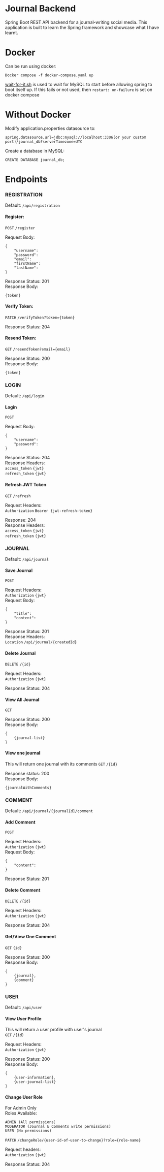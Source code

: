 # Journal Backend
Spring Boot REST API backend for a journal-writing social media. This application is built to learn the Spring framework
and showcase what I have learnt.

# Docker
Can be run using docker:
```
Docker compose -f docker-compose.yaml up
```
[wait-for-it.sh](https://github.com/vishnubob/wait-for-it) is used to wait for MySQL to start before allowing spring to
boot itself up. If this fails or not used, then ```restart: on-failure``` is set on docker compose  

# Without Docker
Modify application.properties datasource to:
```
spring.datasource.url=jdbc:mysql://localhost:3306(or your custom port)/journal_db?serverTimezone=UTC
```

Create a database in MySQL:
```
CREATE DATABASE journal_db;
```

# Endpoints
### REGISTRATION
Default: ```/api/registration```


#### Register:  
```POST``` ```/register```  

Request Body:
```
{
    "username":
    "password":
    "email":
    "firstName":
    "lastName":
}
```  

Response Status: 201  
Response Body:  
```
{token}
```


#### Verify Token:
```PATCH``` ```/verifyToken?token={token}```  

Response Status: 204


#### Resend Token:
```GET``` ```/resendToken?email={email}```  

Response Status: 200  
Response Body:
```
{token}
```



### LOGIN
Default: ```/api/login```


#### Login
```POST```  

Request Body:  
```
{
    "username":
    "password":
}
```  

Response Status: 204  
Response Headers:  
```access_token``` ```{jwt}```  
```refresh_token``` ```{jwt}```


#### Refresh JWT Token
```GET``` ```/refresh```  

Request Headers:  
```Authorization``` ```Bearer {jwt-refresh-token}```  

Response: 204  
Response Headers:   
```access_token``` ```{jwt}```  
```refresh_token``` ```{jwt}```



### JOURNAL
Default: ```/api/journal```


#### Save Journal
```POST```  

Request Headers:  
```Authorization``` ```{jwt}```  
Request Body:
```
{
    "title":
    "content":
}
```  

Response Status: 201  
Response Headers:  
```Location``` ```/api/journal/{createdId}```


#### Delete Journal
```DELETE```  ```/{id}```

Request Headers:  
```Authorization``` ```{jwt}```  

Response Status: 204


#### View All Journal
```GET```  

Response Status: 200  
Response Body:
```
{
    {journal-list}
}
```


#### View one journal
This will return one journal with its comments
```GET``` ```/{id}```  

Response status: 200  
Response Body:
```
{journalWithComments}
```



### COMMENT
Default: ```/api/journal/{journalId}/comment```

#### Add Comment
```POST```  

Request Headers:  
```Authorization``` ```{jwt}```  
Request Body:
```
{
    "content":
}
```  

Response Status: 201


#### Delete Comment
```DELETE``` ```/{id}```  

Request Headers:  
```Authorization``` ```{jwt}```  

Response Status: 204


#### Get/View One Comment
```GET``` ```{id}```  

Response Status: 200  
Response Body:
```
{
    {journal},
    {comment}
}
```



### USER
Default: ```/api/user```


#### View User Profile
This will return a user profile with user's journal  
```GET``` ```/{id}```  

Request Headers:  
```Authorization``` ```{jwt}```  

Response Status: 200  
Response Body:
```
{
    {user-information},
    {user-journal-list}
}
```


#### Change User Role
For Admin Only   
Roles Available:
```
ADMIN (All permissions)
MODERATOR (Journal & Comments write permissions)
USER (No permissions)
```
```PATCH``` ```/changeRole/{user-id-of-user-to-change}?role={role-name}```  

Request headers:  
```Authorization``` ```{jwt}```  

Response Status: 204



































